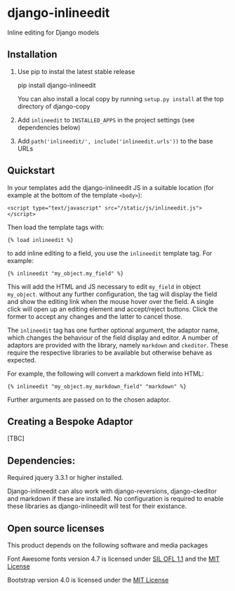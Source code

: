 # django-inlineedit

Inline editing for Django models


## Installation

1. Use pip to instal the latest stable release

    pip install django-inlineedit

    You can also install a local copy by running `setup.py install` at the top directory of django-copy


2. Add `inlineedit` to `INSTALLED_APPS` in the project settings (see dependencies below)

3. Add `path('inlineedit/', include('inlineedit.urls'))` to the base URLs


## Quickstart

In your templates add the django-inlineedit JS in a suitable location (for example at the bottom of the template `<body>`):

    <script type="text/javascript" src="/static/js/inlineedit.js"></script>

Then load the template tags with:

    {% load inlineedit %}

to add inline editing to a field, you use the `inlineedit` template tag. For example:

    {% inlineedit "my_object.my_field" %}

This will add the HTML and JS necessary to edit `my_field` in object `my_object`. without any further configuration, the tag will display the field and show the editing link when the mouse hover over the field. A single click will open up an editing element and accept/reject buttons. Click the former to accept any changes and the latter to cancel those.

The `inlineedit` tag has one further optional argument, the adaptor name, which changes the behaviour of the field display and editor. A number of adaptors are provided with the library, namely `markdown` and `ckeditor`. These require the respective libraries to be available but otherwise behave as expected.

For example, the following will convert a markdown field into HTML:

    {% inlineedit "my_object.my_markdown_field" "markdown" %}


Further arguments are passed on to the chosen adaptor.


## Creating a Bespoke Adaptor

[TBC]


## Dependencies:

Required jquery 3.3.1 or higher installed.

Django-inlineedit can also work with django-reversions, django-ckeditor and markdown if these are installed. No configuration is required to enable these libraries as django-inlineedit will test for their existance.



## Open source licenses

This product depends on the following software and media packages

Font Awesome fonts version 4.7 is licensed under [SIL OFL 1.1](http://scripts.sil.org/OFL) and the [MIT License](http://opensource.org/licenses/mit-license.html)

Bootstrap version 4.0 is licensed under the [MIT License](http://opensource.org/licenses/mit-license.html)
